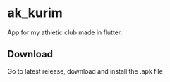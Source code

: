 # ak_kurim

App for my athletic club made in flutter.

## Download

Go to latest release, download and install the .apk file

